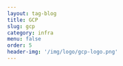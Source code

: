 ```yaml
---
layout: tag-blog
title: GCP
slug: gcp
category: infra
menu: false
order: 5
header-img: '/img/logo/gcp-logo.png'
---
```

